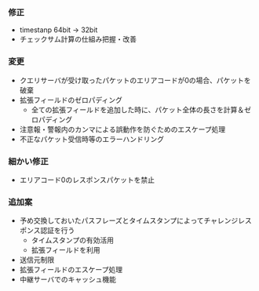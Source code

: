 ### 修正
- timestanp 64bit → 32bit
- チェックサム計算の仕組み把握・改善

### 変更
- クエリサーバが受け取ったパケットのエリアコードが0の場合、パケットを破棄
- 拡張フィールドのゼロパディング
  - 全ての拡張フィールドを追加した時に、パケット全体の長さを計算＆ゼロパディング
- 注意報・警報内のカンマによる誤動作を防ぐためのエスケープ処理
- 不正なパケット受信時等のエラーハンドリング

### 細かい修正
- エリアコード0のレスポンスパケットを禁止

### 追加案
- 予め交換しておいたパスフレーズとタイムスタンプによってチャレンジレスポンス認証を行う
  - タイムスタンプの有効活用
  - 拡張フィールドを利用
- 送信元制限
- 拡張フィールドのエスケープ処理
- 中継サーバでのキャッシュ機能